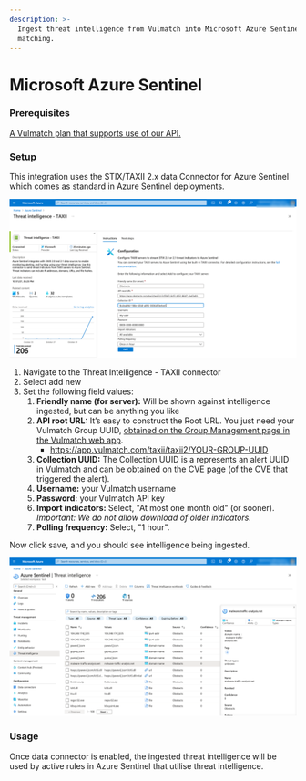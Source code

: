 ```yaml
---
description: >-
  Ingest threat intelligence from Vulmatch into Microsoft Azure Sentinel for log
  matching.
---
```


# Microsoft Azure Sentinel

### Prerequisites

[A Vulmatch plan that supports use of our API.](https://www.vulmatch.com/pricing/)

### Setup

This integration uses the STIX/TAXII 2.x data Connector for Azure Sentinel which comes as standard in Azure Sentinel deployments.

![STIX/TAXII 2.x data Connector for Azure Sentinel](../.gitbook/assets/obstracts-azure-taxii-connector-setup.png)

1. Navigate to the Threat Intelligence - TAXII connector&#x20;
2. Select add new
3. Set the following field values:
   1. **Friendly name (for server):** Will be shown against intelligence ingested, but can be anything you like
   2. **API root URL:** It’s easy to construct the Root URL. You just need your Vulmatch Group UUID, [obtained on the Group Management page in the Vulmatch web app](https://app.vulmatch.com/user/manage\_group).
      * https://app.vulmatch.com/taxii/taxii2/YOUR-GROUP-UUID
   3. **Collection UUID:** The Collection UUID is a represents an alert UUID in Vulmatch and can be obtained on the CVE page (of the CVE that triggered the alert).
   4. **Username:** your Vulmatch username
   5. **Password:** your Vulmatch API key
   6. **Import indicators:** Select, "At most one month old" (or sooner). _Important: We do not allow download of older indicators._
   7. **Polling frequency:** Select, "1 hour".

Now click save, and you should see intelligence being ingested.&#x20;

![Azure Sentinel Threat Intelligence](../.gitbook/assets/obstracts-azure-taxii-threat-intel.png)

### Usage

Once data connector is enabled, the ingested threat intelligence will be used by active rules in Azure Sentinel that utilise threat intelligence.
